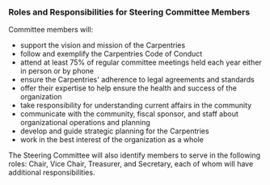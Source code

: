 ### Roles and Responsibilities for Steering Committee Members

Committee members will:

* support the vision and mission of the Carpentries
* follow and exemplify the Carpentries Code of Conduct
* attend at least 75% of regular committee meetings held each year either in person or by phone
* ensure the Carpentries' adherence to legal agreements and standards
* offer their expertise to help ensure the health and success of the organization
* take responsibility for understanding current affairs in the community
* communicate with the community, fiscal sponsor, and staff about organizational operations and planning
* develop and guide strategic planning for the Carpentries
* work in the best interest of the organization as a whole

The Steering Committee will also identify members to serve in the following roles: Chair, Vice Chair, Treasurer, and Secretary, each of whom will have additional responsibilities.